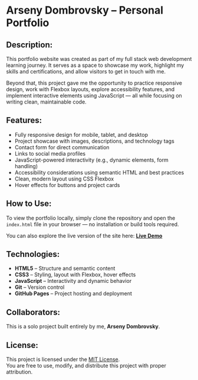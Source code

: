# Arseny Dombrovsky – Personal Portfolio

## Description:
This portfolio website was created as part of my full stack web development learning journey. It serves as a space to showcase my work, highlight my skills and certifications, and allow visitors to get in touch with me.

Beyond that, this project gave me the opportunity to practice responsive design, work with Flexbox layouts, explore accessibility features, and implement interactive elements using JavaScript — all while focusing on writing clean, maintainable code.

## Features:
- Fully responsive design for mobile, tablet, and desktop  
- Project showcase with images, descriptions, and technology tags  
- Contact form for direct communication  
- Links to social media profiles  
- JavaScript-powered interactivity (e.g., dynamic elements, form handling)  
- Accessibility considerations using semantic HTML and best practices  
- Clean, modern layout using CSS Flexbox  
- Hover effects for buttons and project cards

## How to Use:
To view the portfolio locally, simply clone the repository and open the `index.html` file in your browser — no installation or build tools required.

You can also explore the live version of the site here: **[Live Demo](#)**

## Technologies:
- **HTML5** – Structure and semantic content  
- **CSS3** – Styling, layout with Flexbox, hover effects  
- **JavaScript** – Interactivity and dynamic behavior  
- **Git** – Version control  
- **GitHub Pages** – Project hosting and deployment

## Collaborators:
This is a solo project built entirely by me, **Arseny Dombrovsky**.

## License:
This project is licensed under the [MIT License](https://opensource.org/licenses/MIT).  
You are free to use, modify, and distribute this project with proper attribution.
